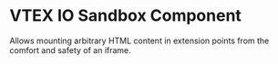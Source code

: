 # VTEX IO Sandbox Component

Allows mounting arbitrary HTML content in extension points from the comfort and safety of an iframe.
